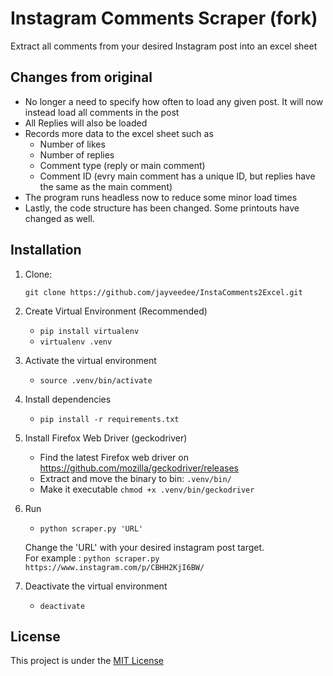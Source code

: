 # Instagram Comments Scraper (fork)

Extract all comments from your desired Instagram post into an excel sheet

## Changes from original
- No longer a need to specify how often to load any given post. It will now instead load all comments in the post
- All Replies will also be loaded
- Records more data to the excel sheet such as
  - Number of likes
  - Number of replies
  - Comment type (reply or main comment)
  - Comment ID (evry main comment has a unique ID, but replies have the same as the main comment)
- The program runs headless now to reduce some minor load times
- Lastly, the code structure has been changed. Some printouts have changed as well.


## Installation
1. Clone:

   `git clone https://github.com/jayveedee/InstaComments2Excel.git`
   
    
2. Create Virtual Environment (Recommended)<br/> 
    - `pip install virtualenv`
    - `virtualenv .venv`  
    
3. Activate the virtual environment
    - `source .venv/bin/activate`

4. Install dependencies
    - `pip install -r requirements.txt`

5. Install Firefox Web Driver (geckodriver)
    - Find the latest Firefox web driver on https://github.com/mozilla/geckodriver/releases <br />
    - Extract and move the binary to bin: `.venv/bin/`
    - Make it executable `chmod +x .venv/bin/geckodriver`

6. Run 
    - `python scraper.py 'URL'`
   
    Change the 'URL' with your desired instagram post target. <br/>
    For example : `python scraper.py https://www.instagram.com/p/CBHH2KjI6BW/` 
 
7. Deactivate the virtual environment
    - `deactivate`

## License
This project is under the [MIT License](https://github.com/AgiMaulana/instagram-comments-scraper/blob/master/LICENSE.md)
